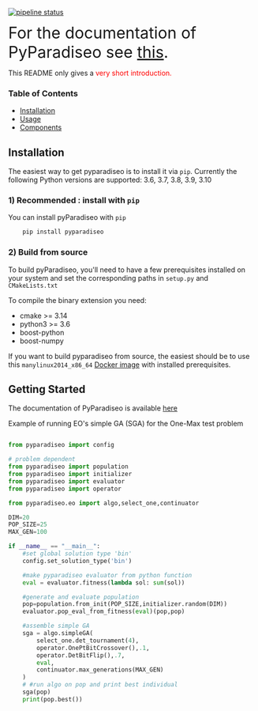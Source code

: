 [![pipeline status](https://gitlab.inria.fr/paradiseo/pyparadiseo/badges/master/pipeline.svg)](https://gitlab.inria.fr/paradiseo/pyparadiseo/-/commits/master)

<font size="6"> For the documentation of PyParadiseo see [this](https://paradiseo.gitlabpages.inria.fr/pyparadiseo/). </font>

This README only gives a
<span style= "color : red"> very short introduction. </span>


### Table of Contents
- [Installation](#installation)
- [Usage](#getting-started)
- [Components](#components)

## Installation

The easiest way to get pyparadiseo is to install it via ``pip``. Currently the following Python versions are supported: 3.6, 3.7, 3.8, 3.9, 3.10

### 1) **Recommended** : install with ``pip``

You can install pyParadiseo with `pip`

```sh
    pip install pyparadiseo
```

### 2) Build from source

To build pyParadiseo, you'll need to have a few prerequisites installed on your system and set the corresponding paths in ``setup.py`` and ``CMakeLists.txt``

To compile the binary extension you need:

- cmake >= 3.14
- python3 >= 3.6
- boost-python
- boost-numpy

If you want to build pyparadiseo from source, the easiest should be to use this ``manylinux2014_x86_64`` [Docker image](https://hub.docker.com/repository/docker/jangmys/manylinux2014_boost180_cp36_310) with installed prerequisites.


## Getting Started

The documentation of PyParadiseo is available [here](https://paradiseo.gitlabpages.inria.fr/pyparadiseo/)

Example of running EO's simple GA (SGA) for the One-Max test problem

```python

from pyparadiseo import config

# problem dependent
from pyparadiseo import population
from pyparadiseo import initializer
from pyparadiseo import evaluator
from pyparadiseo import operator

from pyparadiseo.eo import algo,select_one,continuator

DIM=20
POP_SIZE=25
MAX_GEN=100

if __name__ == "__main__":
    #set global solution type 'bin'
    config.set_solution_type('bin')

    #make pyparadiseo evaluator from python function
    eval = evaluator.fitness(lambda sol: sum(sol))

    #generate and evaluate population
    pop=population.from_init(POP_SIZE,initializer.random(DIM))
    evaluator.pop_eval_from_fitness(eval)(pop,pop)

    #assemble simple GA
    sga = algo.simpleGA(
        select_one.det_tournament(4),
        operator.OnePtBitCrossover(),.1,
        operator.DetBitFlip(),.7,
        eval,
        continuator.max_generations(MAX_GEN)
    )
    # #run algo on pop and print best individual
    sga(pop)
    print(pop.best())
```
